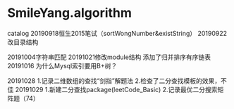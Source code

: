 # SmileYang.algorithm
catalog
20190918恒生2015笔试（sortWongNumber&existString）
20190922改目录结构

20191004字符串匹配
20191021修改module结构
添加了归并排序有序链表
20191016
为什么Mysql索引要用B+树？

20191028
1.记录二维数组的查找“剑指”解题法
2.检查了二分查找模板的效果，不佳
20191029
1.新建二分查找package(leetCode_Basic)
2.记录最优二分搜索矩阵题（74）